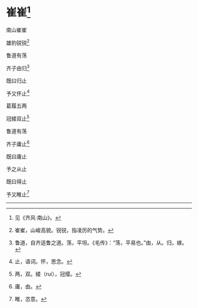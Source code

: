    

# 崔崔[^1]

南山崔崔

雄豹锐锐[^2]

鲁道有荡

齐子由归[^3]

既曰归止

予又怀止[^4]

葛履五两

冠緌双止[^5]

鲁道有荡

齐子庸止[^6]

既曰庸止

予之从止

既曰得止

予又睢止[^7]

* * *

[^1]: 见《齐风·南山》。
[^2]: 崔崔，山峻高貌。锐锐，指凌厉的气势。
[^3]: 鲁道，自齐适鲁之道。荡，平坦。《毛传》：“荡，平易也。”由，从。归，嫁。
[^4]: 止，语词。怀，思念。
[^5]: 两，双。緌（ruí），冠缨。
[^6]: 庸，由。
[^7]: 睢，恣意。